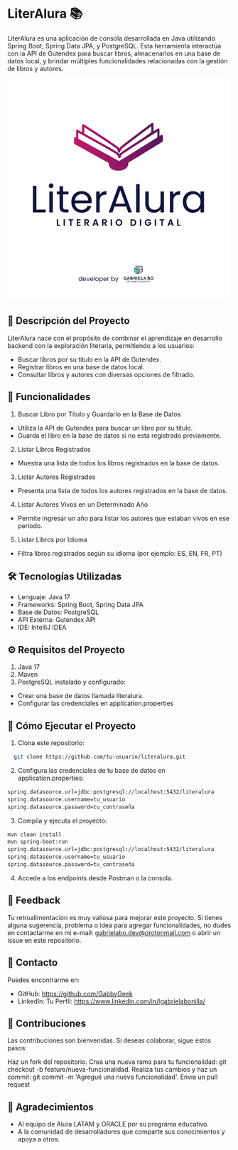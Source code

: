 # LiterAlura 📚
LiterAlura es una aplicación de consola desarrollada en Java utilizando Spring Boot, Spring Data JPA, y PostgreSQL. Esta herramienta interactúa con la API de Gutendex para buscar libros, almacenarlos en una base de datos local, y brindar múltiples funcionalidades relacionadas con la gestión de libros y autores.

![Image Alt](https://github.com/GabbyGeek/Literalura/blob/main/literalura%20Logo%20Design.png?raw=true)

## 📖 Descripción del Proyecto

LiterAlura nace con el propósito de combinar el aprendizaje en desarrollo backend con la exploración literaria, permitiendo a los usuarios:

- Buscar libros por su título en la API de Gutendex.
- Registrar libros en una base de datos local.
- Consultar libros y autores con diversas opciones de filtrado.

## 🚀 Funcionalidades

1. Buscar Libro por Título y Guardarlo en la Base de Datos
- Utiliza la API de Gutendex para buscar un libro por su título.
- Guarda el libro en la base de datos si no está registrado previamente.

2. Listar Libros Registrados
- Muestra una lista de todos los libros registrados en la base de datos.

3. Listar Autores Registrados
- Presenta una lista de todos los autores registrados en la base de datos.

4. Listar Autores Vivos en un Determinado Año
- Permite ingresar un año para listar los autores que estaban vivos en ese período.

5. Listar Libros por Idioma
- Filtra libros registrados según su idioma (por ejemplo: ES, EN, FR, PT)
## 🛠️ Tecnologías Utilizadas
- Lenguaje: Java 17
- Frameworks: Spring Boot, Spring Data JPA
- Base de Datos: PostgreSQL
- API Externa: Gutendex API
- IDE: IntelliJ IDEA
## ⚙️ Requisitos del Proyecto

1. Java 17
2. Maven
3. PostgreSQL instalado y configurado:
- Crear una base de datos llamada literalura.
- Configurar las credenciales en application.properties
## 🚀 Cómo Ejecutar el Proyecto

1. Clona este repositorio:

```bash
  git clone https://github.com/tu-usuario/literalura.git

```
2. Configura las credenciales de tu base de datos en application.properties:

```bash
spring.datasource.url=jdbc:postgresql://localhost:5432/literalura
spring.datasource.username=tu_usuario
spring.datasource.password=tu_contraseña
```
3. Compila y ejecuta el proyecto:

```bash
mvn clean install
mvn spring-boot:run
spring.datasource.url=jdbc:postgresql://localhost:5432/literalura
spring.datasource.username=tu_usuario
spring.datasource.password=tu_contraseña
```
4. Accede a los endpoints desde Postman o la consola.
## 💬 Feedback
Tu retroalimentación es muy valiosa para mejorar este proyecto. Si tienes alguna sugerencia, problema o idea para agregar funcionalidades, no dudes en contactarme en mi e-mail: gabrielabo.dev@protonmail.com o abrir un issue en este repositorio.
## 📧 Contacto
Puedes encontrarme en:

- GitHub: https://github.com/GabbyGeek
- LinkedIn: Tu Perfil: https://www.linkedin.com/in/lgabrielabonilla/
## 🌟 Contribuciones
Las contribuciones son bienvenidas. Si deseas colaborar, sigue estos pasos:

Haz un fork del repositorio.
Crea una nueva rama para tu funcionalidad: git checkout -b feature/nueva-funcionalidad.
Realiza tus cambios y haz un commit: git commit -m 'Agregué una nueva funcionalidad'.
Envía un pull request
## 📢 Agradecimientos
- Al equipo de Alura LATAM y ORACLE por su programa educativo.
- A la comunidad de desarrolladores que comparte sus conocimientos y apoya a otros.
